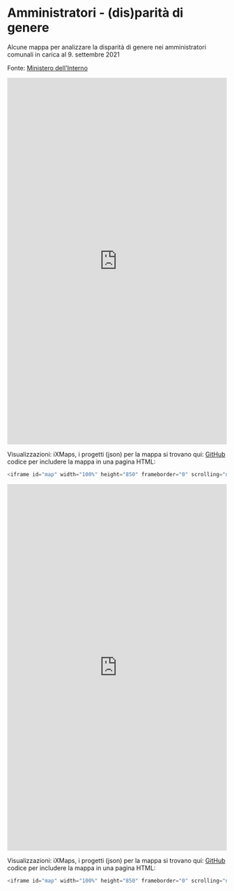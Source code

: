 # Amministratori - (dis)parità di genere

Alcune mappa per analizzare la disparità di genere nei amministratori comunali in carica al 9. settembre 2021

Fonte: <a href="https://dait.interno.gov.it/elezioni/open-data/amministratori-locali-in-carica" target="_blank">Ministero dell'Interno</a>  

<iframe id="map" width="100%" height="840" frameborder="0" scrolling="no" marginheight="0" marginwidth="0" src="https://gjrichter.github.io/ixmaps/ui/html/embed_sync_Leaflet.html?ui=embed&basemap=ll&align=right&legend=1&name=map3&sync=false&footer=true&project=https://raw.githubusercontent.com/gjrichter/viz/master/Amministratori/ixmaps_project_ammcom_pointer_diff.json"></iframe>

Visualizzazioni: iXMaps, i progetti (json) per la mappa si trovano qui: <a href="https://github.com/gjrichter/viz/tree/master/Amministratori" target="_blank">GitHub</a>
codice per includere la mappa in una pagina HTML:

```javascript
<iframe id="map" width="100%" height="850" frameborder="0" scrolling="no" marginheight="0" marginwidth="0" src="https://gjrichter.github.io/ixmaps/ui/dispatch.htm?ui=embed&basemap=ll&legend=1&project=project=https://raw.githubusercontent.com/gjrichter/viz/master/Amministratori/ixmaps_project_ammcom_pointer_diff.json"></iframe>
```



<iframe id="map" width="100%" height="840" frameborder="0" scrolling="no" marginheight="0" marginwidth="0" src="https://gjrichter.github.io/ixmaps/ui/html/embed_sync_Leaflet.html?ui=embed&basemap=ll&align=right&legend=1&name=map3&sync=false&footer=true&project=https://raw.githubusercontent.com/gjrichter/viz/master/Amministratori/ixmaps_project_ammcom_centered_redblue_comuni.json"></iframe>

Visualizzazioni: iXMaps, i progetti (json) per la mappa si trovano qui: <a href="https://github.com/gjrichter/viz/tree/master/Amministratori" target="_blank">GitHub</a>
codice per includere la mappa in una pagina HTML:

```javascript
<iframe id="map" width="100%" height="850" frameborder="0" scrolling="no" marginheight="0" marginwidth="0" src="https://gjrichter.github.io/ixmaps/ui/dispatch.htm?ui=embed&basemap=ll&legend=1&project=project=https://raw.githubusercontent.com/gjrichter/viz/master/Amministratori/ixmaps_project_ammcom_centered_redblue_comuni.json"></iframe>
```





